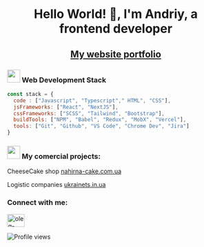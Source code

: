 <h1 align="center">Hello World! 👋, I'm Andriy, a frontend developer</h1>
<h2 align="center"><a href="https://andriynosov.com/" target="_blank" rel="noreferrer">My website portfolio</a></h2>


### <img src="https://emojis.slackmojis.com/emojis/images/1531849430/4246/blob-sunglasses.gif?1531849430" width="30"/> Web Development Stack

```javascript
const stack = {
  code : ["Javascript", "Typescript"," HTML", "CSS"],
  jsFrameworks: ["React", "NextJS"],
  cssFrameworks: ["SCSS", "Tailwind", "Bootstrap"],
  buildTools: ["NPM", "Babel", "Redux", "MobX", "Vercel"],
  tools: ["Git", "Github", "VS Code", "Chrome Dev", "Jira"]
}
```

### <img src="https://media.giphy.com/media/WUlplcMpOCEmTGBtBW/giphy.gif" width="30"> My comercial projects:

CheeseCake shop [nahirna-cake.com.ua](https://nahirna-cake.com.ua/)

Logistic companies [ukrainets.in.ua](https://www.ukrainets.in.ua/)

<h3 align="left">Connect with me:</h3>
<p align="left">
<a href="https://www.linkedin.com/in/andriy-nosov/" target="blank"><img align="center" src="https://raw.githubusercontent.com/rahuldkjain/github-profile-readme-generator/master/src/images/icons/Social/linked-in-alt.svg" alt="oleg-vetrov-a580b5238" height="30" width="40" /></a>
</p>


![Profile views](https://gpvc.arturio.dev/nosovandriy)
